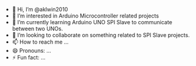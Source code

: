 - 👋 Hi, I’m @aklwin2010
- 👀 I’m interested in Arduino Microcontroller related projects
- 🌱 I’m currently learning Arduino UNO SPI Slave to communicate between two UNOs.
- 💞️ I’m looking to collaborate on something related to SPI Slave projects.
- 📫 How to reach me ...
- 😄 Pronouns: ...
- ⚡ Fun fact: ...

<!---
aklwin2010/aklwin2010 is a ✨ special ✨ repository because its `README.md` (this file) appears on your GitHub profile.
You can click the Preview link to take a look at your changes.
--->
